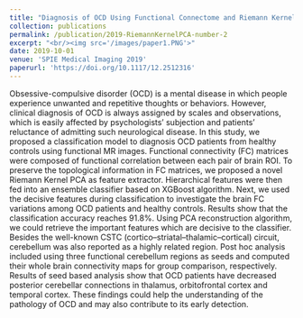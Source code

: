 ```yaml
---
title: "Diagnosis of OCD Using Functional Connectome and Riemann Kernel PCA"
collection: publications
permalink: /publication/2019-RiemannKernelPCA-number-2
excerpt: "<br/><img src='/images/paper1.PNG'>"
date: 2019-10-01
venue: 'SPIE Medical Imaging 2019'
paperurl: 'https://doi.org/10.1117/12.2512316'
---
```

Obsessive-compulsive disorder (OCD) is a mental disease in which people experience unwanted and repetitive thoughts or behaviors. However, clinical diagnosis of OCD is always assigned by scales and observations, which is easily affected by psychologists’ subjection and patients’ reluctance of admitting such neurological disease. In this study, we proposed a classification model to diagnosis OCD patients from healthy controls using functional MR images. Functional connectivity (FC) matrices were composed of functional correlation between each pair of brain ROI. To preserve the topological information in FC matrices, we proposed a novel Riemann Kernel PCA as feature extractor. Hierarchical features were then fed into an ensemble classifier based on XGBoost algorithm. Next, we used the decisive features during classification to investigate the brain FC variations among OCD patients and healthy controls. Results show that the classification accuracy reaches 91.8%. Using PCA reconstruction algorithm, we could retrieve the important features which are decisive to the classifier. Besides the well-known CSTC (cortico–striatal–thalamic–cortical) circuit, cerebellum was also reported as a highly related region. Post hoc analysis included using three functional cerebellum regions as seeds and computed their whole brain connectivity maps for group comparison, respectively. Results of seed based analysis show that OCD patients have decreased posterior cerebellar connections in thalamus, orbitofrontal cortex and temporal cortex. These findings could help the understanding of the pathology of OCD and may also contribute to its early detection.



